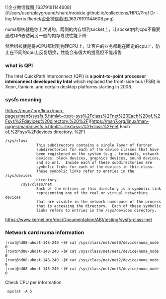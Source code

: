



![企业微信截图_16379191144608](/Users/user/playground/share/nrookie.github.io/collections/HPC/Prof Dr - Ing Morris Riedel/企业微信截图_16379191144608.png)






 
numa绑核就是你上次说的，两侧的内存绑到socket上，让socket内的cpu不需要通过QPI去访问另一侧的内存导致性能下降


然后绑核就是将vCPU都绑到物理CPU上，让客户的业务都跑在固定的cpu上，防止在不同的cpu上反复切换，性能会有很大的提高但不能超售

### what is QPI



The Intel QuickPath Interconnect (QPI) is **a point-to-point processor interconnect developed by Intel** which replaced the front-side bus (FSB) in Xeon, Itanium, and certain desktop platforms starting in 2008.













### sysfs meaning

[https://man7.org/linux/man-pages/man5/sysfs.5.html#:~:text=sys%2Fclass%2Fnet%20Each%20of,%2Fsys%2Fdevices%20directory.%20%2F](https://man7.org/linux/man-pages/man5/sysfs.5.html#:~:text=sys%2Fclass%2Fnet Each of,%2Fsys%2Fdevices directory. %2F)



```
/sys/class
              This subdirectory contains a single layer of further
              subdirectories for each of the device classes that have
              been registered on the system (e.g., terminals, network
              devices, block devices, graphics devices, sound devices,
              and so on).  Inside each of these subdirectories are
              symbolic links for each of the devices in this class.
              These symbolic links refer to entries in the /sys/devices
              directory.
       /sys/class/net
              Each of the entries in this directory is a symbolic link
              representing one of the real or virtual networking devices
              that are visible in the network namespace of the process
              that is accessing the directory.  Each of these symbolic
              links refers to entries in the /sys/devices directory.
```



https://www.kernel.org/doc/Documentation/ABI/testing/sysfs-class-net



### Network card numa information

``` shell
[root@hd08-uhost-148-240 ~]# cat /sys/class/net/net0/device/numa_node 
0
[root@hd08-uhost-148-240 ~]# cat /sys/class/net/net1/device/numa_node 
0
[root@hd08-uhost-148-240 ~]# cat /sys/class/net/net2/device/numa_node 
0
[root@hd08-uhost-148-240 ~]# cat /sys/class/net/net3/device/numa_node 
0
```









Check CPU per information

``` shell
 mpstat -A 5 
```

